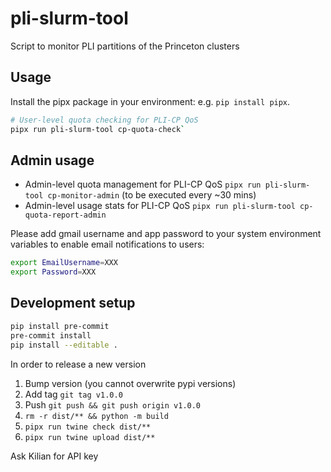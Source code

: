 # pli-slurm-tool

Script to monitor PLI partitions of the Princeton clusters

## Usage

Install the pipx package in your environment: e.g. `pip install pipx`.

```bash
# User-level quota checking for PLI-CP QoS
pipx run pli-slurm-tool cp-quota-check`
```

## Admin usage

* Admin-level quota management for PLI-CP QoS `pipx run pli-slurm-tool cp-monitor-admin` (to be executed every ~30 mins)
* Admin-level usage stats for PLI-CP QoS `pipx run pli-slurm-tool cp-quota-report-admin`

Please add gmail username and app password to your system environment variables to enable email notifications to users:

```bash
export EmailUsername=XXX
export Password=XXX
```

## Development setup

```bash
pip install pre-commit
pre-commit install
pip install --editable .
```

In order to release a new version

1. Bump version (you cannot overwrite pypi versions)
2. Add tag `git tag v1.0.0`
3. Push `git push && git push origin v1.0.0`
4. `rm -r dist/** && python -m build`
5. `pipx run twine check dist/**`
6. `pipx run twine upload dist/**`

Ask Kilian for API key
